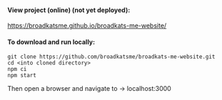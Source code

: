 
#### View project (online) (not yet deployed):
https://broadkatsme.github.io/broadkats-me-website/

#### To download and run locally:
```
git clone https://github.com/broadkatsme/broadkats-me-website.git
cd <into cloned directory>
npm ci
npm start
```
Then open a browser and navigate to -> localhost:3000
